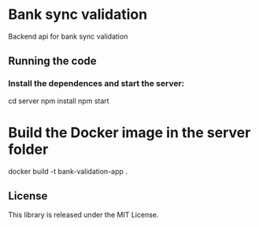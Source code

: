 # Bank sync validation
Backend api for bank sync validation

## Running the code

### Install the dependences and start the server:
cd server
npm install
npm start

# Build the Docker image in the server folder
docker build -t bank-validation-app .

## License
This library is released under the MIT License.